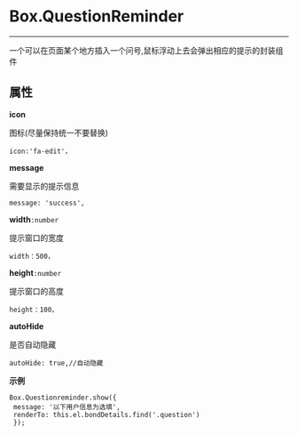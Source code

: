 # Box.QuestionReminder #

---

一个可以在页面某个地方插入一个问号,鼠标浮动上去会弹出相应的提示的封装组件

## 属性 ##

**icon**

图标(尽量保持统一不要替换)

```
icon:'fa-edit'，
```

**message**

需要显示的提示信息

```
message: 'success',
```

**width**`:number`

提示窗口的宽度

```
width：500，
```

**height**`:number`

提示窗口的高度

```
height：100，
```

**autoHide**

是否自动隐藏

```
autoHide: true,//自动隐藏
```

**示例**

```
Box.Questionreminder.show({
 message: '以下用户信息为选填',
 renderTo: this.el.bondDetails.find('.question')
 });
```

